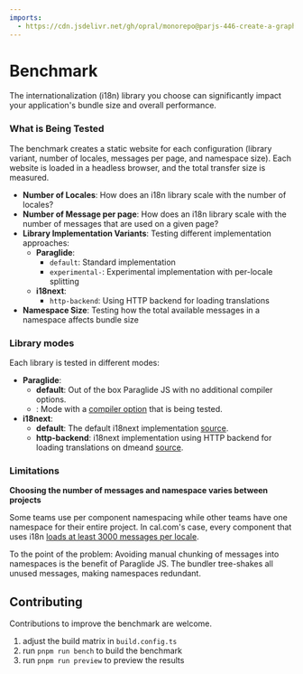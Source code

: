```yaml
---
imports: 
  - https://cdn.jsdelivr.net/gh/opral/monorepo@parjs-446-create-a-graph-in-the-benchmark/inlang/packages/paraglide/paraglide-js/benchmark/benchmark-visualization.js
---
```


# Benchmark

The internationalization (i18n) library you choose can significantly impact your application's bundle size and overall performance.


<benchmark-visualization src="https://cdn.jsdelivr.net/gh/opral/monorepo@parjs-446-create-a-graph-in-the-benchmark/inlang/packages/paraglide/paraglide-js/benchmark/benchmark-results.json"></benchmark-visualization>


### What is Being Tested

The benchmark creates a static website for each configuration (library variant, number of locales, messages per page, and namespace size). Each website is loaded in a headless browser, and the total transfer size is measured.

- **Number of Locales**: How does an i18n library scale with the number of locales?
- **Number of Message per page**: How does an i18n library scale with the number of messages that are used on a given page?
- **Library Implementation Variants**: Testing different implementation approaches:
  - **Paraglide**:
    - `default`: Standard implementation
    - `experimental-`: Experimental implementation with per-locale splitting
  - **i18next**:
    - `http-backend`: Using HTTP backend for loading translations
- **Namespace Size**: Testing how the total available messages in a namespace affects bundle size

### Library modes

Each library is tested in different modes:

- **Paraglide**:
  - **default**: Out of the box Paraglide JS with no additional compiler options.
  - **<compiler-option>**: Mode with a [compiler option](https://inlang.com/m/gerre34r/library-inlang-paraglideJs/compiler-options) that is being tested.
- **i18next**:
  - **default**: The default i18next implementation [source](https://www.i18next.com/overview/getting-started#basic-sample).
  - **http-backend**: i18next implementation using HTTP backend for loading translations on dmeand [source](https://github.com/i18next/i18next-http-backend).

### Limitations

**Choosing the number of messages and namespace varies between projects**

Some teams use per component namespacing while other teams have one namespace for their entire project. In cal.com's case, every component that uses i18n [loads at least 3000 messages per locale](https://github.com/calcom/cal.com/blob/b5e08ea80ffecff04363a18789491065dd6ccc0b/apps/web/public/static/locales/en/common.json).

To the point of the problem: Avoiding manual chunking of messages into namespaces is the benefit of Paraglide JS. The bundler tree-shakes all unused messages, making namespaces redundant.

## Contributing

Contributions to improve the benchmark are welcome.

1. adjust the build matrix in `build.config.ts`
2. run `pnpm run bench` to build the benchmark
3. run `pnpm run preview` to preview the results
